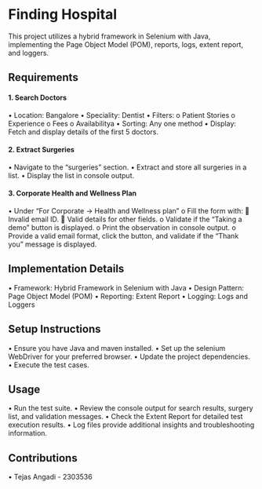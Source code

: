 # Finding Hospital
This project utilizes a hybrid framework in Selenium with Java, implementing the Page Object Model (POM), reports, logs, extent report, and loggers.

## Requirements
####  1. Search Doctors
•	Location: Bangalore
•	Speciality: Dentist
•	Filters:
o	Patient Stories
o	Experience
o	Fees
o	Availabilitya
•	Sorting: Any one method
•	Display: Fetch and display details of the first 5 doctors.

####  2. Extract Surgeries
•	Navigate to the “surgeries” section.
•	Extract and store all surgeries in a list.
•	Display the list in console output.

####  3. Corporate Health and Wellness Plan
•	Under “For Corporate -> Health and Wellness plan”
o	Fill the form with:
	Invalid email ID.
	Valid details for other fields.
o	Validate if the “Taking a demo” button is displayed.
o	Print the observation in console output.
o	Provide a valid email format, click the button, and validate if the “Thank you” message is displayed.

## Implementation Details
•	Framework: Hybrid Framework in Selenium with Java
•	Design Pattern: Page Object Model (POM)
•	Reporting: Extent Report
•	Logging: Logs and Loggers

## Setup Instructions
•	Ensure you have Java and maven installed.
•	Set up the selenium WebDriver for your preferred browser.
•	Update the project dependencies.
•	Execute the test cases.
## Usage
•	Run the test suite.
•	Review the console output for search results, surgery list, and validation messages.
•	Check the Extent Report for detailed test execution results.
•	Log files provide additional insights and troubleshooting information.
## Contributions
•	Tejas Angadi - 2303536

